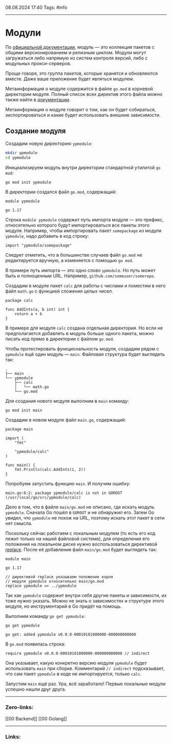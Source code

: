 08.08.2024 17:40
Tags: #info

---
# Модули
По [официальной документации](https://golang.org/ref/mod#modules-overview), модуль — это коллекция пакетов с общими версионированием и релизным циклом. Модули могут загружаться либо напрямую из систем контроля версий, либо с модульных прокси-серверов.

Проще говоря, это группа пакетов, которые хранятся и обновляются вместе. Даже ваше приложение будет являться модулем.

Метаинформация о модуле содержится в файле `go.mod` в корневой директории модуля. Полный список всех директив этого файла можно также найти в [документации](https://golang.org/ref/mod#modules-overview).

Метаинформация о модуле говорит о том, как он будет собираться, экспортироваться и какие будет использовать внешние зависимости.

## Создание модуля 
Создадим новую директорию `ypmodule`:

```bash
mkdir ypmodule
cd ypmodule 
```

Инициализируем модуль внутри директории стандартной утилитой `go mod`:

```bash
go mod init ypmodule 
```

В директории создался файл `go.mod`, содержащий:

```
module ypmodule

go 1.17 
```

Строка `module ypmodule` содержит путь импорта модуля — это префикс, относительно которого будут импортироваться все пакеты этого модуля. Например, чтобы импортировать пакет `somepackage` из модуля `ypmodule`, надо добавить в код строку:

```
import "ypmodule/somepackage" 
```

Следует отметить, что в большинстве случаев файл `go.mod` не редактируется вручную, а изменяется с помощью `go mod`.

В примере путь импорта — это одно слово `ypmodule`. Но путь может быть и полноценным URL. Например, `github.com/someuser/somerepo`.

Создадим в модуле пакет `calc` для работы с числами и поместим в него файл `math.go` с функцией сложения целых чисел.

```
package calc

func AddInts(a, b int) int {
    return a + b
} 
```

В примере для модуля `calc` создана отдельная директория. Но если не предполагается добавлять в модуль больше одного пакета, можно писать код прямо в директории с файлом `go.mod`.

Чтобы протестировать функциональность модуля, создадим рядом с `ypmodule` ещё один модуль — `main`. Файловая структура будет выглядеть так:

```
.
├── main
└── ypmodule
    ├── calc
    │   └── math.go
    └── go.mod 
```

Для создания нового модуля выполним в `main` команду:

```
go mod init main 
```

Создадим в новом модуле файл `main.go`, содержащий:

```
package main

import (
    "fmt"

    "ypmodule/calc"
)

func main() {
    fmt.Println(calc.AddInts(1, 2))
} 
```

Попробуем запустить функцию `main`. И получим ошибку:

```
main.go:6:2: package ypmodule/calc is not in GOROOT (/usr/local/go/src/ypmodule/calc) 
```

Дело в том, что в файле `main/go.mod` не описано, где искать модуль `ypmodule`. Сначала Go пошёл в `GOROOT` и не обнаружил его. Затем Go увидел, что `ypmodule` не похож на URL, поэтому искать этот пакет в сети нет смысла.

Поскольку сейчас работаем с локальным модулем (то есть его код лежит только на нашей файловой системе), для определения его положения на локальном диске нужно воспользоваться директивой [replace](https://golang.org/ref/mod#go-mod-file-replace). После её добавления файл `main/go.mod` будет выглядеть так:

```
module main

go 1.17

// директивой replace указываем положение корня 
// модуля ypmodule относительно main/go.mod
replace ypmodule => ../ypmodule  
```

Так как `ypmodule` содержит внутри себя другие пакеты и зависимости, их тоже нужно указать. Можно не знать о зависимостях и структуре этого модуля, но инструментарий в Go придёт на помощь.

Выполним команду `go get ypmodule`:

```
go get ypmodule

go get: added ypmodule v0.0.0-00010101000000-000000000000 
```

В `go.mod` появилась строка:

```
require ypmodule v0.0.0-00010101000000-000000000000 // indirect 
```

Она указывает, какую конкретно версию модуля `ypmodule` будет использовать `main` при сборке. Комментарий `// indirect` подсказывает, что сам пакет `ypmodule` в коде не импортируется, только `calc`.

Запустим `main` ещё раз. Ура, всё заработало! Первые локальные модули успешно нашли друг друга.


---
### Zero-links:
[[00 Backend]] [[00 Golang]]

---
### Links: